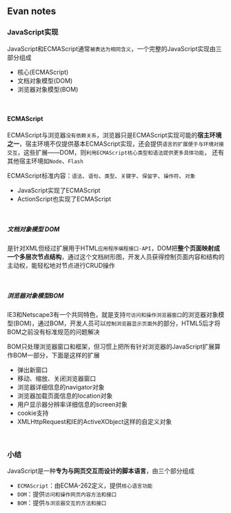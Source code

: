 Evan notes
---

### JavaScript实现
JavaScript和ECMAScript通常`被表达为相同含义`，一个完整的JavaScript实现由三部分组成

* 核心(ECMAScript)
* 文档对象模型(DOM)
* 浏览器对象模型(BOM)

<br />

#### ECMAScript
ECMAScript与浏览器`没有依赖关系`，浏览器只是ECMAScript实现可能的**宿主环境之一**，宿主环境不仅提供基本ECMAScript实现，还会提供`语言的扩展便于与环境对接交互`，这些扩展——DOM，则`利用ECMAScript核心类型和语法提供更多具体功能`，
还有其他宿主环境如`Node`、`Flash`

ECMAScript标准内容：`语法`、`语句`、`类型`、`关键字`、`保留字`、`操作符`、`对象`
* JavaScript实现了ECMAScript
* ActionScript也实现了ECMAScript

<br />

##### 文档对象模型 DOM
是针对XML但经过扩展用于HTML`应用程序编程接口-API`，DOM把**整个页面映射成一个多层次节点结构**，通过这个文档树形图，开发人员获得控制页面内容和结构的主动权，能轻松地对节点进行CRUD操作

<br />

##### 浏览器对象模型BOM
IE3和Netscape3有一个共同特色，就是支持`可访问和操作浏览器窗口`的浏览器对象模型(BOM)，通过BOM，开发人员可以`控制浏览器显示页面外`的部分，HTML5后才将BOM之前没有标准规范的问题解决

BOM只处理浏览器窗口和框架，但习惯上把所有针对浏览器的JavaScript扩展算作BOM一部分，下面是这样的扩展

* 弹出新窗口
* 移动、缩放、关闭浏览器窗口
* 浏览器详细信息的navigator对象
* 浏览器加载页面信息的location对象
* 用户显示器分辨率详细信息的screen对象
* cookie支持
* XMLHttpRequest和IE的ActiveXObject这样的自定义对象

<br>

### 小结
JavaScript是一种**专为与网页交互而设计的脚本语言**，由三个部分组成
* `ECMAScript`：由ECMA-262定义，提供`核心语言功能`
* `DOM`：提供`访问和操作网页内容方法和接口`
* `BOM`：提供`与浏览器交互的方法和接口`